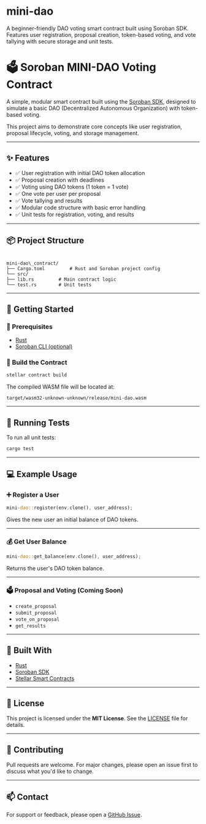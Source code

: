 # mini-dao
A beginner-friendly DAO voting smart contract built using Soroban SDK. Features user registration, proposal creation, token-based voting, and vote tallying with secure storage and unit tests.

# 🗳️ Soroban MINI-DAO Voting Contract

A simple, modular smart contract built using the [Soroban SDK](https://soroban.stellar.org/docs), designed to simulate a basic DAO (Decentralized Autonomous Organization) with token-based voting.

This project aims to demonstrate core concepts like user registration, proposal lifecycle, voting, and storage management.

---

## ✨ Features

- ✅ User registration with initial DAO token allocation
- ✅ Proposal creation with deadlines
- ✅ Voting using DAO tokens (1 token = 1 vote)
- ✅ One vote per user per proposal
- ✅ Vote tallying and results
- ✅ Modular code structure with basic error handling
- ✅ Unit tests for registration, voting, and results

---

## 📦 Project Structure

```

mini-dao\_contract/
├── Cargo.toml         # Rust and Soroban project config
└── src/
├── lib.rs         # Main contract logic
└── test.rs        # Unit tests

````

---

## 🚀 Getting Started

### 🔧 Prerequisites

- [Rust](https://www.rust-lang.org/tools/install)
- [Soroban CLI (optional)](https://soroban.stellar.org/docs/getting-started/installation)

### 🔨 Build the Contract

```bash
stellar contract build
````

The compiled WASM file will be located at:

```
target/wasm32-unknown-unknown/release/mini-dao.wasm
```

---

## 🧪 Running Tests

To run all unit tests:

```bash
cargo test
```

---

## 💻 Example Usage

### ➕ Register a User

```rust
mini-dao::register(env.clone(), user_address);
```

Gives the new user an initial balance of DAO tokens.

---

### 💰 Get User Balance

```rust
mini-dao::get_balance(env.clone(), user_address);
```

Returns the user's DAO token balance.

---

### 🗳️ Proposal and Voting (Coming Soon)

* `create_proposal`
* `submit_proposal`
* `vote_on_proposal`
* `get_results`

---

## 🧱 Built With

* [Rust](https://www.rust-lang.org/)
* [Soroban SDK](https://github.com/stellar/soroban-sdk)
* [Stellar Smart Contracts](https://soroban.stellar.org/docs)

---

## 📄 License

This project is licensed under the **MIT License**. See the [LICENSE](LICENSE) file for details.

---

## 🤝 Contributing

Pull requests are welcome. For major changes, please open an issue first to discuss what you'd like to change.

---

## 📫 Contact

For support or feedback, please open a [GitHub Issue](https://github.com/kcoolio/mini-dao/issues).

```

```


